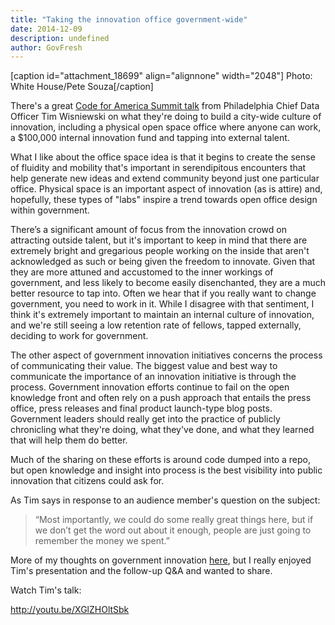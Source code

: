 ```yaml
---
title: "Taking the innovation office government-wide"
date: 2014-12-09
description: undefined
author: GovFresh
---
```


[caption id="attachment_18699" align="alignnone" width="2048"] Photo: White House/Pete Souza[/caption]

There's a great <a href="http://youtu.be/XGlZHOltSbk">Code for America Summit talk</a> from Philadelphia Chief Data Officer Tim Wisniewski on what they're doing to build a city-wide culture of innovation, including a physical open space office where anyone can work, a $100,000 internal innovation fund and tapping into external talent.

What I like about the office space idea is that it begins to create the sense of fluidity and mobility that's important in serendipitous encounters that help generate new ideas and extend community beyond just one particular office. Physical space is an important aspect of innovation (as is attire) and, hopefully, these types of "labs" inspire a trend towards open office design within government.

There’s a significant amount of focus from the innovation crowd on attracting outside talent, but it's important to keep in mind that there are extremely bright and gregarious people working on the inside that aren't acknowledged as such or being given the freedom to innovate. Given that they are more attuned and accustomed to the inner workings of government, and less likely to become easily disenchanted, they are a much better resource to tap into. Often we hear that if you really want to change government, you need to work in it. While I disagree with that sentiment, I think it's extremely important to maintain an internal culture of innovation, and we're still seeing a low retention rate of fellows, tapped externally, deciding to work for government.

The other aspect of government innovation initiatives concerns the process of communicating their value. The biggest value and best way to communicate the importance of an innovation initiative is through the process. Government innovation efforts continue to fail on the open knowledge front and often rely on a push approach that entails the press office, press releases and final product launch-type blog posts. Government leaders should really get into the practice of publicly chronicling what they're doing, what they've done, and what they learned that will help them do better.

Much of the sharing on these efforts is around code dumped into a repo, but open knowledge and insight into process is the best visibility into public innovation that citizens could ask for.

As Tim says in response to an audience member's question on the subject:

<blockquote>“Most importantly, we could do some really great things here, but if we don’t get the word out about it enough, people are just going to remember the money we spent.”</blockquote>

More of my thoughts on government innovation <a href="http://govfresh.com/2012/07/innovation-how-to-create-a-system-wide-culture-of-government-innovation/">here</a>, but I really enjoyed Tim's presentation and the follow-up Q&amp;A and wanted to share.

Watch Tim's talk:

http://youtu.be/XGlZHOltSbk

